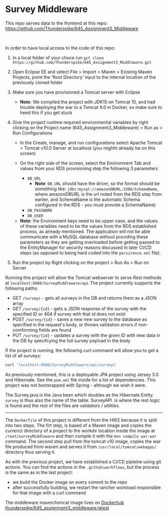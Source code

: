 # Survey Middleware

This repo serves data to the frontend at this repo: https://github.com/Thunderspike/645_Assignment3_Middleware

<br />

In order to have local access to the code of this repo:

1. In a local folder of your choce run `git clone https://github.com/Thunderspike/645_Assignment3_Middleware.git`
2. Open Eclipse EE and select File > Import > Maven > Existing Maven Projects, point the 'Root Directory' input to the internal location of the previously cloned folder
3. Make sure you have provisioned a Tomcat server with Eclipse
    - **Note**: We compiled the project with JDK15 on Tomcat 10, and had trouble deploying the war to a Tomcat 9.0 in Docker, so make sure to heed this if you get stuck
4. Give the project runtime required environmental variables by right clicking on the Project name (645_Assignment3_Middleware) > Run as > Run Configurations

    - In the Create, manage, and run configurations select Apache Tomcat > Tomcat v10.0 Server at localhost (you mighht already be on this screen)
    - On the right side of the screen, select the Environment Tab and values from your RDS provisioning step the following 3 parameters

        - `DB_URL`
            - **Note**: `DB_URL` should have the driver, so the format should be something like: `jdbc:mysql://amazonDBURL:3306/SchemaName`, where amazonDBURL is the url noted from the RDS step from earlier, and SchemaName is the automatic Schema configured in the RDS - you must provide a SchemaName)
        - `DB_PASSWORD`
        - `DB_USER`

    * **Note**: the Environment keys need to be upper case, and the values of these variables need to be the values from the RDS established process, as already mentioned. The application will not be able communicate with a MySQL database without providing these parameters as they are getting overloaded before getting passed to the EntityManager for security reasons discussed in later CI/CD steps (as opposed to being hard coded into the `persirence.xml` file).

5. Run the project by Right clicking on the project > Run As > Run on Server

Running this project will allow the Tomcat webserver to serve Rest methods at `localhost:8080/SurveyMiddleware/api`
The project currently supports the following paths:

-   GET `/surveys` - gets all surveys in the DB and returns them as a JSON array
-   GET `/survey/{id}` - gets a JSON response of the survey with the specified ID or 404 if survey with that id does not exist
-   POST `/survey/{id}` - saves a new new survey to the database as specified in the request's body, or throws validation errors if non-comforming fields are found
-   PUT `/survey/{id}` - updates a survey with the given ID with new data in the DB by specifcying the full survey payload in the body

If the project is running, the following curl command will allow you to get a list of all surveys:

```bash
curl 'localhost:8080/SurveyMiddleware/api/surveys'
```

As previously mentioned, this is a deployable JPA project using Jersey 3.0 and Hibernate. See the `pom.xml` file inside for a list of dependencies. This project was not bootsrapped with Spring - although we wish it were.

The Survey.java is the Java bean which doubles as the Hibernate Entity. `survey` is thus also the name of the table. SurveyAPI. is where the rest logic is found and the rest of the files are validators / utilities.

---

The `Dockerfile` of this project is different from the HW2 because it is split into two steps. The firt step, is based of a Maven image and copies the currenct directory of a project to the workdir location inside the image at `/root/surveyMiddleware` and then compile it with the `mvn compile war:war` command.
The second step pull from the tomcat v10 image, copies the war file produced from waven and serves it from `/usr/local/tomcat/webapps/` directory thus serving it.

As with the previous project, we have established a CI/CD pipleine using git actions. You can find the actions in the `.github\workflows`, but the process is the same as in the last project:

-   we build the Docker image on every commit to the repo
-   after successfully building, we restart the rancher workload responsible for that image with a curl command

The middleware maven/tomcat image lives on [Dockerhub thunderspike/645_assignment3_middleware:latest](https://hub.docker.com/repository/docker/thunderspike/645_assignment3_middleware)
